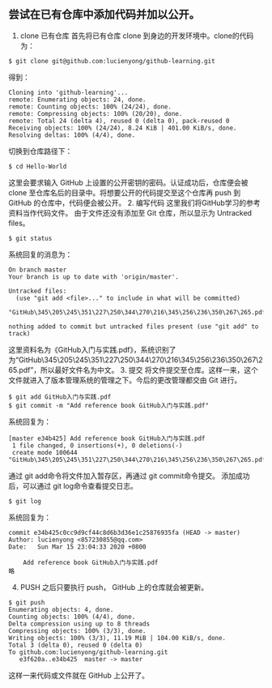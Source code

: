 尝试在已有仓库中添加代码并加以公开。
----
1. clone 已有仓库
首先将已有仓库 clone 到身边的开发环境中。clone的代码为：
```
$ git clone git@github.com:lucienyong/github-learning.git
```
得到：
```
Cloning into 'github-learning'...
remote: Enumerating objects: 24, done.
remote: Counting objects: 100% (24/24), done.
remote: Compressing objects: 100% (20/20), done.
remote: Total 24 (delta 4), reused 0 (delta 0), pack-reused 0
Receiving objects: 100% (24/24), 8.24 KiB | 401.00 KiB/s, done.
Resolving deltas: 100% (4/4), done.
```
切换到仓库路径下：
```
$ cd Hello-World
```
这里会要求输入 GitHub 上设置的公开密钥的密码。认证成功后，仓库便会被 clone 至仓库名后的目录中。将想要公开的代码提交至这个仓库再 push 到 GitHub 的仓库中，代码便会被公开。
2. 编写代码
这里我们将GitHub学习的参考资料当作代码文件。
由于文件还没有添加至 Git 仓库，所以显示为 Untracked files。
```
$ git status
```
系统回复的消息为：
```
On branch master
Your branch is up to date with 'origin/master'.

Untracked files:
  (use "git add <file>..." to include in what will be committed)
        "GitHub\345\205\245\351\227\250\344\270\216\345\256\236\350\267\265.pdf"

nothing added to commit but untracked files present (use "git add" to track)
```
这里资料名为《GitHub入门与实践.pdf》，系统识别了为“GitHub\345\205\245\351\227\250\344\270\216\345\256\236\350\267\265.pdf”，所以最好文件名为中文。
3. 提交
将文件提交至仓库。这样一来，这个文件就进入了版本管理系统的管理之下。今后的更改管理都交由 Git 进行。
```
$ git add GitHub入门与实践.pdf
$ git commit -m "Add reference book GitHub入门与实践.pdf"
```
系统回复为：
```
[master e34b425] Add reference book GitHub入门与实践.pdf
 1 file changed, 0 insertions(+), 0 deletions(-)
 create mode 100644 "GitHub\345\205\245\351\227\250\344\270\216\345\256\236\350\267\265.pdf"
```
通过 git add命令将文件加入暂存区，再通过 git commit命令提交。
添加成功后，可以通过 git log命令查看提交日志。
```
$ git log
```
系统回复为：
```
commit e34b425c0cc9d9cf44c8d6b3d36e1c25876935fa (HEAD -> master)
Author: lucienyong <857230855@qq.com>
Date:   Sun Mar 15 23:04:33 2020 +0800

    Add reference book GitHub入门与实践.pdf
略
```
4. PUSH
之后只要执行 push， GitHub 上的仓库就会被更新。
```
$ git push
Enumerating objects: 4, done.
Counting objects: 100% (4/4), done.
Delta compression using up to 8 threads
Compressing objects: 100% (3/3), done.
Writing objects: 100% (3/3), 11.19 MiB | 104.00 KiB/s, done.
Total 3 (delta 0), reused 0 (delta 0)
To github.com:lucienyong/github-learning.git
   e3f620a..e34b425  master -> master
```
这样一来代码或文件就在 GitHub 上公开了。
